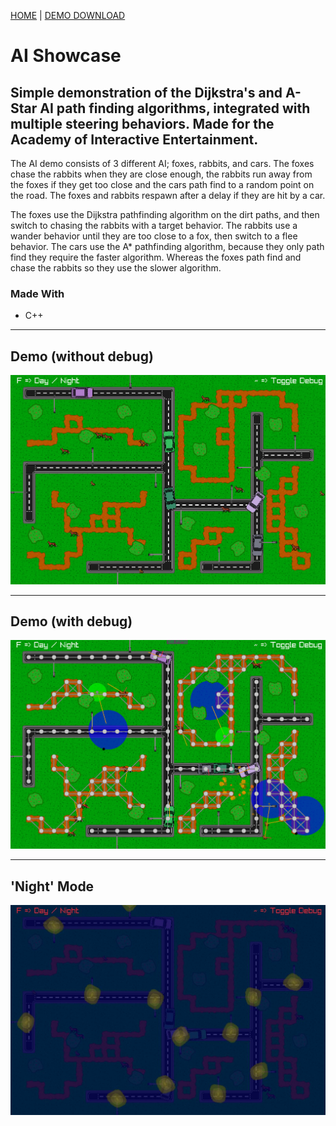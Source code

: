 [HOME](../README.md)
|
[DEMO DOWNLOAD](https://github.com/E-Dawkins/ProjectDemos/releases/tag/AI-Showcase-Demo-v1.0)
# AI Showcase

## **Simple demonstration of the Dijkstra's and A-Star AI path finding algorithms, integrated with multiple steering behaviors. Made for the Academy of Interactive Entertainment.**

The AI demo consists of 3 different AI; foxes, rabbits, and cars. The foxes chase the rabbits when they are close enough, the rabbits run away from the foxes if they get too close and the cars path find to a random point on the road. The foxes and rabbits respawn after a delay if they are hit by a car.

 

The foxes use the Dijkstra pathfinding algorithm on the dirt paths, and then switch to chasing the rabbits with a target behavior. The rabbits use a wander behavior until they are too close to a fox, then switch to a flee behavior. The cars use the A* pathfinding algorithm, because they only path find they require the faster algorithm. Whereas the foxes path find and chase the rabbits so they use the slower algorithm.

### **Made With**
* C++

---

## Demo (without debug)
![](./assets/noDebug.gif)

---

## Demo (with debug)
![](./assets/debug.gif)

---

## 'Night' Mode
![](./assets/Screenshot.JPG)
